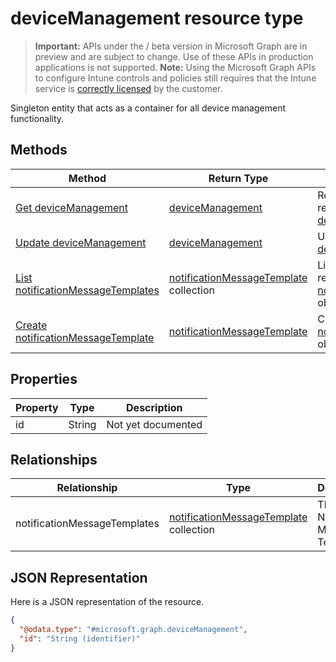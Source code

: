 ﻿# deviceManagement resource type

> **Important:** APIs under the / beta version in Microsoft Graph are in preview and are subject to change. Use of these APIs in production applications is not supported.
> **Note:** Using the Microsoft Graph APIs to configure Intune controls and policies still requires that the Intune service is [correctly licensed](https://go.microsoft.com/fwlink/?linkid=839381) by the customer.

Singleton entity that acts as a container for all device management functionality.
## Methods
|Method|Return Type|Description|
|---|---|---|
|[Get deviceManagement](https://developer.microsoft.com/en-us/graph/docs/api-reference/beta/api/api/intune_notification_devicemanagement_get.md)|[deviceManagement](https://developer.microsoft.com/en-us/graph/docs/api-reference/beta/api/resources/intune_notification_devicemanagement.md)|Read properties and relationships of the [deviceManagement](https://developer.microsoft.com/en-us/graph/docs/api-reference/beta/api/resources/intune_notification_devicemanagement.md) object.|
|[Update deviceManagement](https://developer.microsoft.com/en-us/graph/docs/api-reference/beta/api/api/intune_notification_devicemanagement_update.md)|[deviceManagement](https://developer.microsoft.com/en-us/graph/docs/api-reference/beta/api/resources/intune_notification_devicemanagement.md)|Update the properties of a [deviceManagement](https://developer.microsoft.com/en-us/graph/docs/api-reference/beta/api/resources/intune_notification_devicemanagement.md) object.|
|[List notificationMessageTemplates](https://developer.microsoft.com/en-us/graph/docs/api-reference/beta/api/api/intune_notification_notificationmessagetemplate_list.md)|[notificationMessageTemplate](https://developer.microsoft.com/en-us/graph/docs/api-reference/beta/api/resources/intune_notification_notificationmessagetemplate.md) collection|List properties and relationships of the [notificationMessageTemplate](https://developer.microsoft.com/en-us/graph/docs/api-reference/beta/api/resources/intune_notification_notificationmessagetemplate.md) objects.|
|[Create notificationMessageTemplate](https://developer.microsoft.com/en-us/graph/docs/api-reference/beta/api/api/intune_notification_notificationmessagetemplate_create.md)|[notificationMessageTemplate](https://developer.microsoft.com/en-us/graph/docs/api-reference/beta/api/resources/intune_notification_notificationmessagetemplate.md)|Create a new [notificationMessageTemplate](https://developer.microsoft.com/en-us/graph/docs/api-reference/beta/api/resources/intune_notification_notificationmessagetemplate.md) object.|

## Properties
|Property|Type|Description|
|---|---|---|
|id|String|Not yet documented|

## Relationships
|Relationship|Type|Description|
|---|---|---|
|notificationMessageTemplates|[notificationMessageTemplate](https://developer.microsoft.com/en-us/graph/docs/api-reference/beta/api/resources/intune_notification_notificationmessagetemplate.md) collection|The Notification Message Templates.|

## JSON Representation
Here is a JSON representation of the resource.
<!-- {
  "blockType": "resource",
  "keyProperty": "id",
  "@odata.type": "microsoft.graph.deviceManagement"
}
-->
```json
{
  "@odata.type": "#microsoft.graph.deviceManagement",
  "id": "String (identifier)"
}
```



